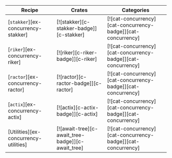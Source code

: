 | Recipe | Crates | Categories |
|--------|--------|------------|
| [`stakker`][ex-concurrency-stakker] | [![stakker][c-stakker-badge]][c-stakker] | [![cat-concurrency][cat-concurrency-badge]][cat-concurrency] |
| [`riker`][ex-concurrency-riker] | [![riker][c-riker-badge]][c-riker] | [![cat-concurrency][cat-concurrency-badge]][cat-concurrency] |
| [`ractor`][ex-concurrency-ractor] | [![ractor][c-ractor-badge]][c-ractor] | [![cat-concurrency][cat-concurrency-badge]][cat-concurrency] |
| [`actix`][ex-concurrency-actix] | [![actix][c-actix-badge]][c-actix] | [![cat-concurrency][cat-concurrency-badge]][cat-concurrency] |
| [Utilities][ex-concurrency-utilities] | [![await-tree][c-await_tree-badge]][c-await_tree] | [![cat-concurrency][cat-concurrency-badge]][cat-concurrency] |
